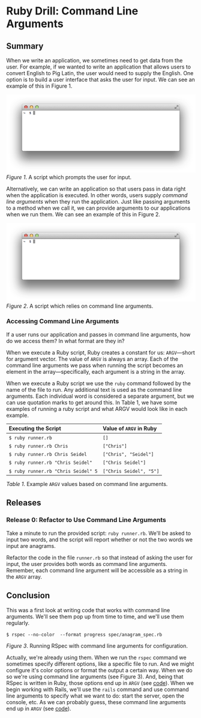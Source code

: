 # Ruby Drill: Command Line Arguments

## Summary
When we write an application, we sometimes need to get data from the user.  For example, if we wanted to write an application that allows users to convert English to Pig Latin, the user would need to supply the English.  One option is to build a user interface that asks the user for input.  We can see an example of this in Figure 1.

![user interface animation](readme-assets/user-interface-animation.gif)  
*Figure 1*.  A script which prompts the user for input.

Alternatively, we can write an application so that users pass in data right when the application is executed.  In other words, users supply *command line arguments* when they run the application.  Just like passing arguments to a method when we call it, we can provide arguments to our applications when we run them.  We can see an example of this in Figure 2.

![argv interface animation](readme-assets/argv-animation.gif)  
*Figure 2*.  A script which relies on command line arguments.


### Accessing Command Line Arguments
If a user runs our application and passes in command line arguments, how do we access them?  In what format are they in?

When we execute a Ruby script, Ruby creates a constant for us: `ARGV`—short for argument vector.  The value of `ARGV` is always an array.  Each of the command line arguments we pass when running the script becomes an element in the array—specifically, each argument is a string in the array.

When we execute a Ruby script we use the `ruby` command followed by the name of the file to run.  Any additional text is used as the command line arguments. Each individual word is considered a separate argument, but we can use quotation marks to get around this.  In Table 1, we have some examples of running a ruby script and what ARGV would look like in each example.

| Executing the Script                | Value of `ARGV` in Ruby |
| :--                                 | :---                    |
| `$ ruby runner.rb`                  | `[]`                    |
| `$ ruby runner.rb Chris`            | `["Chris"]`             |
| `$ ruby runner.rb Chris Seidel`     | `["Chris", "Seidel"]`   |
| `$ ruby runner.rb "Chris Seidel"`   | `["Chris Seidel"]`      |
| `$ ruby runner.rb "Chris Seidel" 5` | `["Chris Seidel", "5"]` |

*Table 1*.  Example `ARGV` values based on command line arguments.


## Releases
### Release 0: Refactor to Use Command Line Arguments
Take a minute to run the provided script:  `ruby runner.rb`.  We'll be asked to input two words, and the script will report whether or not the two words we input are anagrams.

Refactor the code in the file `runner.rb` so that instead of asking the user for input, the user provides both words as command line arguments.  Remember, each command line argument will be accessible as a string in the `ARGV` array.


## Conclusion
This was a first look at writing code that works with command line arguments.  We'll see them pop up from time to time, and we'll use them regularly.

```
$ rspec --no-color  --format progress spec/anagram_spec.rb
```  
*Figure 3*.  Running RSpec with command line arguments for configuration.

Actually, we're already using them.  When we run the `rspec` command we sometimes specify different options, like a specific file to run. And we might configure it's color options or format the output a certain way.  When we do so we're using command line arguments (see Figure 3).  And, being that RSpec is written in Ruby, those options end up in `ARGV` (see [code][rspec-core argv]).  When we begin working with Rails, we'll use the `rails` command and use command line arguments to specify what we want to do:  start the server, open the console, etc.  As we can probably guess, these command line arguments end up in `ARGV` (see [code][rails argv]).  

[rails argv]: https://github.com/rails/rails/blob/master/railties/lib/rails/commands.rb
[rspec-core argv]: https://github.com/rspec/rspec-core/blob/be0e1bc0a2b03e3f820195f54b0fe96c87fa587f/lib/rspec/core/runner.rb#L45
